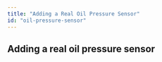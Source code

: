 ```yaml
---
title: "Adding a Real Oil Pressure Sensor"
id: "oil-pressure-sensor"
---
```


## **Adding a real oil pressure sensor**